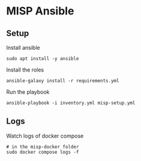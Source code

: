 # MISP Ansible
## Setup
Install ansible
```shell
sudo apt install -y ansible
```

Install the roles
```shell
ansible-galaxy install -r requirements.yml
```

Run the playbook
```shell
ansible-playbook -i inventory.yml misp-setup.yml
```

## Logs
Watch logs of docker compose
```shell
# in the misp-docker folder
sudo docker compose logs -f
```
